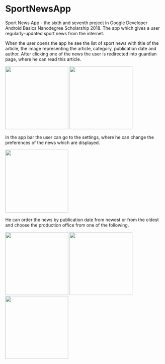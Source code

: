 # SportNewsApp
Sport News App - the sixth and seventh project in Google Developer Android Basics Nanodegree Scholarship 2018. The app which gives a user regularly-updated sport news from the internet.

When the user opens the app he see the list of sport news with title of the article, the image representing the article, category, publication date and author. After clicking one of the news the user is redirected into guardian page, where he can read this article.

<image src="https://github.com/monikawerner/Screenshots/blob/master/SportNewsApp%20Screenshot_1.png" width=200>  <image src="https://github.com/monikawerner/Screenshots/blob/master/SportNewsApp%20Screenshot_2.png" width=200>

In the app bar the user can go to the settings, where he can change the preferences of the news which are displayed. 

<image src="https://github.com/monikawerner/Screenshots/blob/master/SportNewsApp%20Screenshot_3.png" width=200> 

He can order the news by publication date from newest or from the oldest and choose the production office from one of the following.

<image src="https://github.com/monikawerner/Screenshots/blob/master/SportNewsApp%20Screenshot_4.png" width=200>  <image src="https://github.com/monikawerner/Screenshots/blob/master/SportNewsApp%20Screenshot_5.png" width=200>  <image src="https://github.com/monikawerner/Screenshots/blob/master/SportNewsApp%20Screenshot_6.png" width=200>


